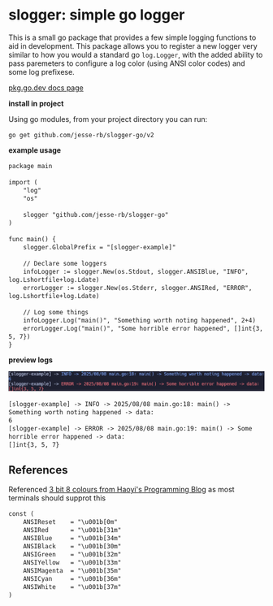 # slogger: simple go logger

This is a small go package that provides a few simple logging functions to aid in development.
This package allows you to register a new logger very similar to how you would a standard go `log.Logger`,
with the added ability to pass paremeters to configure a log color (using ANSI color codes) and some log prefixese.

[pkg.go.dev docs page](https://pkg.go.dev/github.com/jesse-rb/slogger-go/v2)


**install in project**

Using go modules, from your project directory you can run:

```
go get github.com/jesse-rb/slogger-go/v2
```


**example usage**

```
package main

import (
	"log"
	"os"

	slogger "github.com/jesse-rb/slogger-go"
)

func main() {
	slogger.GlobalPrefix = "[slogger-example]"

	// Declare some loggers
	infoLogger := slogger.New(os.Stdout, slogger.ANSIBlue, "INFO", log.Lshortfile+log.Ldate)
	errorLogger := slogger.New(os.Stderr, slogger.ANSIRed, "ERROR", log.Lshortfile+log.Ldate)

	// Log some things
	infoLogger.Log("main()", "Something worth noting happened", 2+4)
	errorLogger.Log("main()", "Some horrible error happened", []int{3, 5, 7})
}
```

**preview logs**

![preview image A](previews/preview-a.png)

```
[slogger-example] -> INFO -> 2025/08/08 main.go:18: main() -> Something worth noting happened -> data:
6
[slogger-example] -> ERROR -> 2025/08/08 main.go:19: main() -> Some horrible error happened -> data:
[]int{3, 5, 7}
```

## References

Referenced [3 bit 8 colours from Haoyi's Programming Blog](https://www.lihaoyi.com/post/BuildyourownCommandLinewithANSIescapecodes.html#8-colors)
as most terminals should supprot this
```
const (
    ANSIReset    = "\u001b[0m"
    ANSIRed      = "\u001b[31m"
    ANSIBlue     = "\u001b[34m"
    ANSIBlack    = "\u001b[30m"
    ANSIGreen    = "\u001b[32m"
    ANSIYellow   = "\u001b[33m"
    ANSIMagenta  = "\u001b[35m"
    ANSICyan     = "\u001b[36m"
    ANSIWhite    = "\u001b[37m"
)
```

